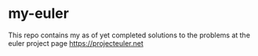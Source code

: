 # my-euler
This repo contains my as of yet completed solutions to the problems at the euler project page https://projecteuler.net
